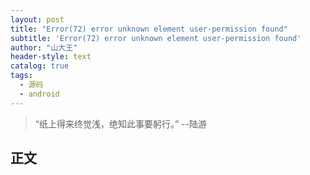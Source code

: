 ```yaml
---
layout: post
title: "Error(72) error unknown element user-permission found"
subtitle: 'Error(72) error unknown element user-permission found'
author: "山大王"
header-style: text
catalog: true
tags:
  - 源码
  - android
---
```

> “纸上得来终觉浅，绝知此事要躬行。”
	--陆游

## 正文
